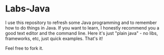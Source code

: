 Labs-Java
===========

I use this repository to refresh some Java programming and to remember how to do things in Java.
If you want to learn, I honestly recommend you a good text editor and the command line. Here it's just
"plain java" - no libs, frameworks, etc, just quick examples. That's it!

Feel free to fork it.
